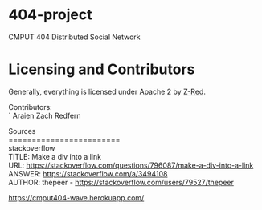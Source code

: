# 404-project
CMPUT 404 Distributed Social Network


# Licensing and Contributors

Generally, everything is licensed under Apache 2 by [Z-Red](https://github.com/Z-Red).

Contributors: </br>
`
Araien Zach Redfern


Sources</br>
========================</br>
stackoverflow  </br>
TITLE: Make a div into a link </br>
URL:  https://stackoverflow.com/questions/796087/make-a-div-into-a-link </br>
ANSWER: https://stackoverflow.com/a/3494108</br>
AUTHOR: thepeer - https://stackoverflow.com/users/79527/thepeer</br>



https://cmput404-wave.herokuapp.com/
